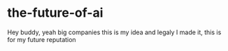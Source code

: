 # the-future-of-ai
Hey buddy, yeah big companies this is my idea and legaly I made it, this is for my future reputation
